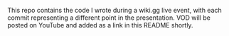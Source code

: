 This repo contains the code I wrote during a wiki.gg live event, with each commit representing a different point in the presentation. VOD will be posted on YouTube and added as a link in this README shortly.
